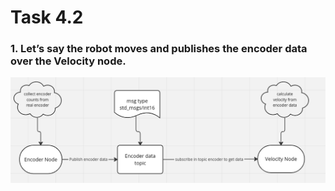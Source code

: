 # Task 4.2
### 1. Let’s say the robot moves and publishes the encoder data over the Velocity node.

![alt text](https://github.com/Ahmed-M0ataz/Robotics-Course/blob/main/task_1_Ros_core/task_1_encoder.png)

